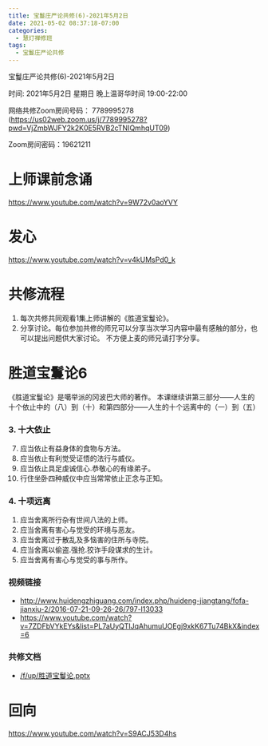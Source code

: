 ```yaml
---
title: 宝鬘庄严论共修(6)-2021年5月2日
date: 2021-05-02 08:37:18-07:00
categories:
  - 慧灯禅修班
tags:
  - 宝鬘庄严论共修
---
```

宝鬘庄严论共修(6)-2021年5月2日 

时间: 2021年5月2日 星期日 晚上温哥华时间 19:00-22:00  

网络共修Zoom房间号码： 7789995278 (<https://us02web.zoom.us/j/7789995278?pwd=VjZmbWJFY2k2K0E5RVB2cTNIQmhqUT09>)

Zoom房间密码：19621211

# 上师课前念诵

<https://www.youtube.com/watch?v=9W72v0aoYVY>

# 发心

<https://www.youtube.com/watch?v=v4kUMsPd0_k>

# 共修流程  

1. 每次共修共同观看1集上师讲解的《胜道宝鬘论》。
2. 分享讨论。每位参加共修的师兄可以分享当次学习内容中最有感触的部分，也可以提出问题供大家讨论。
不方便上麦的师兄请打字分享。

# 胜道宝鬘论6

《胜道宝鬘论》是噶举派的冈波巴大师的著作。
本课继续讲第三部分——人生的十个依止中的（八）到（十）和第四部分——人生的十个远离中的（一）到（五）

### 3. 十大依止 　　
7. 应当依止有益身体的食物与方法。
8. 应当依止有利觉受证悟的法行与威仪。
9. 应当依止具足虔诚信心.恭敬心的有缘弟子。
10. 行住坐卧四种威仪中应当常常依止正念与正知。

### 4. 十项远离

1. 应当舍离所行杂有世间八法的上师。
2. 应当舍离有害心与觉受的环境与恶友。
3. 应当舍离过于散乱及多恼害的住所与寺院。
4. 应当舍离以偷盗.强抢.狡诈手段谋求的生计。
5. 应当舍离有害心与觉受的事与所作。

### 视频链接

- <http://www.huidengzhiguang.com/index.php/huideng-jiangtang/fofa-jianxiu-2/2016-07-21-09-26-26/797-l13033>
- <https://www.youtube.com/watch?v=7ZDFbVYkEYs&list=PL7aUyQTIJqAhumuUOEgj9xkK67Tu74BkX&index=6>

### 共修文档

- [/f/up/胜道宝鬘论.pptx](/f/up/胜道宝鬘论.pptx)

# 回向 

<https://www.youtube.com/watch?v=S9ACJ53D4hs>